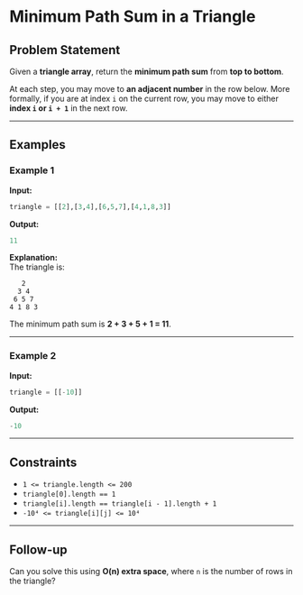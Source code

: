 # Minimum Path Sum in a Triangle

## Problem Statement

Given a **triangle array**, return the **minimum path sum** from **top to bottom**.

At each step, you may move to **an adjacent number** in the row below. More formally, if you are at index `i` on the current row, you may move to either **index `i` or `i + 1`** in the next row.

---

## Examples

### Example 1

**Input:**
```python
triangle = [[2],[3,4],[6,5,7],[4,1,8,3]]
```
**Output:**
```python
11
```
**Explanation:**  
The triangle is:
```
   2
  3 4
 6 5 7
4 1 8 3
```
The minimum path sum is **2 + 3 + 5 + 1 = 11**.

---

### Example 2

**Input:**
```python
triangle = [[-10]]
```
**Output:**
```python
-10
```

---

## Constraints

- `1 <= triangle.length <= 200`
- `triangle[0].length == 1`
- `triangle[i].length == triangle[i - 1].length + 1`
- `-10⁴ <= triangle[i][j] <= 10⁴`

---

## Follow-up

Can you solve this using **O(n) extra space**, where `n` is the number of rows in the triangle?